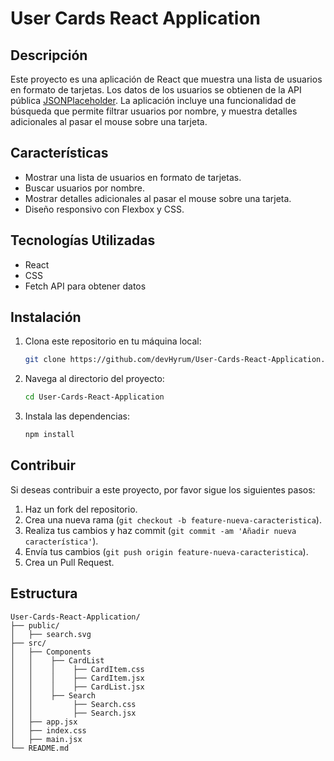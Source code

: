 # User Cards React Application

## Descripción

Este proyecto es una aplicación de React que muestra una lista de usuarios en formato de tarjetas. Los datos de los usuarios se obtienen de la API pública [JSONPlaceholder](https://jsonplaceholder.typicode.com/users). La aplicación incluye una funcionalidad de búsqueda que permite filtrar usuarios por nombre, y muestra detalles adicionales al pasar el mouse sobre una tarjeta.

## Características

- Mostrar una lista de usuarios en formato de tarjetas.
- Buscar usuarios por nombre.
- Mostrar detalles adicionales al pasar el mouse sobre una tarjeta.
- Diseño responsivo con Flexbox y CSS.

## Tecnologías Utilizadas

- React
- CSS
- Fetch API para obtener datos

## Instalación

1. Clona este repositorio en tu máquina local:
    ```bash
    git clone https://github.com/devHyrum/User-Cards-React-Application.git
    ```
2. Navega al directorio del proyecto:
    ```bash
    cd User-Cards-React-Application
    ```
3. Instala las dependencias:
    ```bash
    npm install
    ```
## Contribuir

Si deseas contribuir a este proyecto, por favor sigue los siguientes pasos:

1. Haz un fork del repositorio.
2. Crea una nueva rama (`git checkout -b feature-nueva-caracteristica`).
3. Realiza tus cambios y haz commit (`git commit -am 'Añadir nueva característica'`).
4. Envía tus cambios (`git push origin feature-nueva-caracteristica`).
5. Crea un Pull Request.

## Estructura
   ```plaintext
User-Cards-React-Application/
├── public/
│   ├── search.svg
├── src/
│   ├── Components
│   │    ├── CardList
│   │    │    ├── CardItem.css
│   │    │    ├── CardItem.jsx
│   │    │    ├── CardList.jsx
│   │    ├── Search
│   │         ├── Search.css
│   │         ├── Search.jsx
│   ├── app.jsx
│   ├── index.css
│   ├── main.jsx
└── README.md
